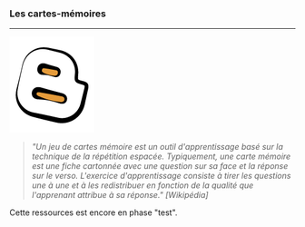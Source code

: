 ### Les cartes-mémoires
---
![](images/ressources/Pack1_color1_icap_blog.png)

>_"Un jeu de cartes mémoire est un outil d'apprentissage basé sur la technique de la répétition espacée.
Typiquement, une carte mémoire est une fiche cartonnée avec une question sur sa face et la réponse sur le verso. L'exercice d'apprentissage consiste à tirer les questions une à une et à les redistribuer en fonction de la qualité que l'apprenant attribue à sa réponse."_<cite>
[Wikipédia]</cite>

Cette ressources est encore en phase "test".